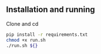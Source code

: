 ## Installation and running
Clone and cd
```bash
pip install -r requirements.txt
chmod +x run.sh
./run.sh ${}
```
